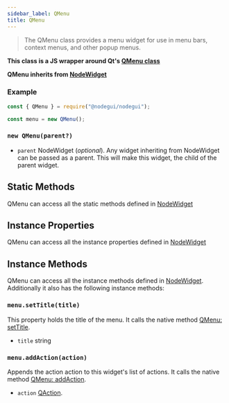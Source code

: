 ```yaml
---
sidebar_label: QMenu
title: QMenu
---
```


> The QMenu class provides a menu widget for use in menu bars, context menus, and other popup menus.

**This class is a JS wrapper around Qt's [QMenu class](https://doc.qt.io/qt-5/qmenu.html)**

**QMenu inherits from [NodeWidget](api/NodeWidget.md)**

### Example

```javascript
const { QMenu } = require("@nodegui/nodegui");

const menu = new QMenu();
```

### `new QMenu(parent?)`

- `parent` NodeWidget (_optional_). Any widget inheriting from NodeWidget can be passed as a parent. This will make this widget, the child of the parent widget.

## Static Methods

QMenu can access all the static methods defined in [NodeWidget](api/NodeWidget.md)

## Instance Properties

QMenu can access all the instance properties defined in [NodeWidget](api/NodeWidget.md)

## Instance Methods

QMenu can access all the instance methods defined in [NodeWidget](api/NodeWidget.md). Additionally it also has the following instance methods:

### `menu.setTitle(title)`

This property holds the title of the menu. It calls the native method [QMenu: setTitle](https://doc.qt.io/qt-5/qmenu.html#title-prop).

- `title` string

### `menu.addAction(action)`

Appends the action action to this widget's list of actions. It calls the native method [QMenu: addAction](https://doc.qt.io/qt-5/qwidget.html#addAction).

- `action` [QAction](api/QAction).
